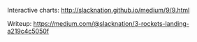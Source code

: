 Interactive charts: http://slacknation.github.io/medium/9/9.html

Writeup: https://medium.com/@slacknation/3-rockets-landing-a219c4c5050f
